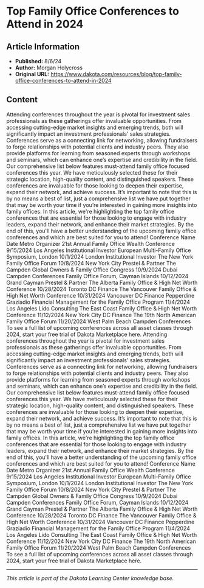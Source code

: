 # Top Family Office Conferences to Attend in 2024

## Article Information
- **Published:** 8/6/24
- **Author:** Morgan Holycross
- **Original URL:** https://www.dakota.com/resources/blog/top-family-office-conferences-to-attend-in-2024

## Content

Attending conferences throughout the year is pivotal for investment sales professionals as these gatherings offer invaluable opportunities. From accessing cutting-edge market insights and emerging trends, both will significantly impact an investment professionals' sales strategies. Conferences serve as a connecting link for networking, allowing fundraisers to forge relationships with potential clients and industry peers. They also provide platforms for learning from seasoned experts through workshops and seminars, which can enhance one’s expertise and credibility in the field. Our comprehensive list below features must-attend family office focused conferences this year. We have meticulously selected these for their strategic location, high-quality content, and distinguished speakers. These conferences are invaluable for those looking to deepen their expertise, expand their network, and achieve success. It’s important to note that this is by no means a best of list, just a comprehensive list we have put together that may be worth your time if you’re interested in gaining more insights into family offices. In this article, we're highlighting the top family office conferences that are essential for those looking to engage with industry leaders, expand their network, and enhance their market strategies. By the end of this, you'll have a better understanding of the upcoming family office conferences and which are best suited for you to attend! Conference Name Date Metro Organizer 21st Annual Family Office Wealth Conference 9/15/2024 Los Angeles Institutional Investor European Multi-Family Office Symposium, London 10/1/2024 London Institutional Investor The New York Family Office Forum 10/8/2024 New York City Prestel & Partner The Campden Global Owners & Family Office Congress 10/9/2024 Dubai Campden Conferences Family Office Forum, Cayman Islands 10/12/2024 Grand Cayman Prestel & Partner The Alberta Family Office & High Net Worth Conference 10/28/2024 Toronto DC Finance The Vancouver Family Office & High Net Worth Conference 10/31/2024 Vancouver DC Finance Pepperdine Graziadio Financial Management for the Family Office Program 11/4/2024 Los Angeles Lido Consulting The East Coast Family Office & High Net Worth Conference 11/12/2024 New York City DC Finance The 19th North American Family Office Forum 11/20/2024 West Palm Beach Campden Conferences To see a full list of upcoming conferences across all asset classes through 2024, start your free trial of Dakota Marketplace here. Attending conferences throughout the year is pivotal for investment sales professionals as these gatherings offer invaluable opportunities. From accessing cutting-edge market insights and emerging trends, both will significantly impact an investment professionals' sales strategies. Conferences serve as a connecting link for networking, allowing fundraisers to forge relationships with potential clients and industry peers. They also provide platforms for learning from seasoned experts through workshops and seminars, which can enhance one’s expertise and credibility in the field. Our comprehensive list below features must-attend family office focused conferences this year. We have meticulously selected these for their strategic location, high-quality content, and distinguished speakers. These conferences are invaluable for those looking to deepen their expertise, expand their network, and achieve success. It’s important to note that this is by no means a best of list, just a comprehensive list we have put together that may be worth your time if you’re interested in gaining more insights into family offices. In this article, we're highlighting the top family office conferences that are essential for those looking to engage with industry leaders, expand their network, and enhance their market strategies. By the end of this, you'll have a better understanding of the upcoming family office conferences and which are best suited for you to attend! Conference Name Date Metro Organizer 21st Annual Family Office Wealth Conference 9/15/2024 Los Angeles Institutional Investor European Multi-Family Office Symposium, London 10/1/2024 London Institutional Investor The New York Family Office Forum 10/8/2024 New York City Prestel & Partner The Campden Global Owners & Family Office Congress 10/9/2024 Dubai Campden Conferences Family Office Forum, Cayman Islands 10/12/2024 Grand Cayman Prestel & Partner The Alberta Family Office & High Net Worth Conference 10/28/2024 Toronto DC Finance The Vancouver Family Office & High Net Worth Conference 10/31/2024 Vancouver DC Finance Pepperdine Graziadio Financial Management for the Family Office Program 11/4/2024 Los Angeles Lido Consulting The East Coast Family Office & High Net Worth Conference 11/12/2024 New York City DC Finance The 19th North American Family Office Forum 11/20/2024 West Palm Beach Campden Conferences To see a full list of upcoming conferences across all asset classes through 2024, start your free trial of Dakota Marketplace here.

---

*This article is part of the Dakota Learning Center knowledge base.*